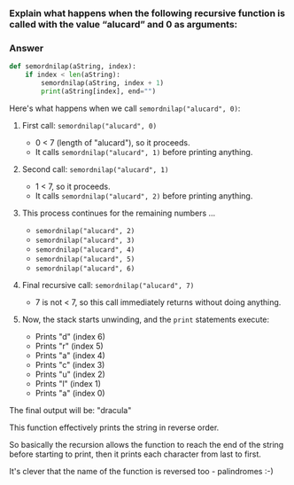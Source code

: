 ### Explain what happens when the following recursive function is called with the value “alucard” and 0 as arguments:

### Answer

```python
def semordnilap(aString, index):
    if index < len(aString):
        semordnilap(aString, index + 1)
        print(aString[index], end="")
```

Here's what happens when we call `semordnilap("alucard", 0)`:

1. First call: `semordnilap("alucard", 0)`
    - 0 < 7 (length of "alucard"), so it proceeds.
    - It calls `semordnilap("alucard", 1)` before printing anything.

2. Second call: `semordnilap("alucard", 1)`
    - 1 < 7, so it proceeds.
    - It calls `semordnilap("alucard", 2)` before printing anything.

3. This process continues for the remaining numbers ...
    - `semordnilap("alucard", 2)`
    - `semordnilap("alucard", 3)`
    - `semordnilap("alucard", 4)`
    - `semordnilap("alucard", 5)`
    - `semordnilap("alucard", 6)`

4. Final recursive call: `semordnilap("alucard", 7)`
    - 7 is not < 7, so this call immediately returns without doing anything.

5. Now, the stack starts unwinding, and the `print` statements execute:
    - Prints "d" (index 6)
    - Prints "r" (index 5)
    - Prints "a" (index 4)
    - Prints "c" (index 3)
    - Prints "u" (index 2)
    - Prints "l" (index 1)
    - Prints "a" (index 0)

The final output will be: "dracula"

This function effectively prints the string in reverse order.

So basically the recursion allows the function to reach the end of the
string before starting to print, then it prints each character from
last to first.

It's clever that the name of the function is reversed too - palindromes :-)
